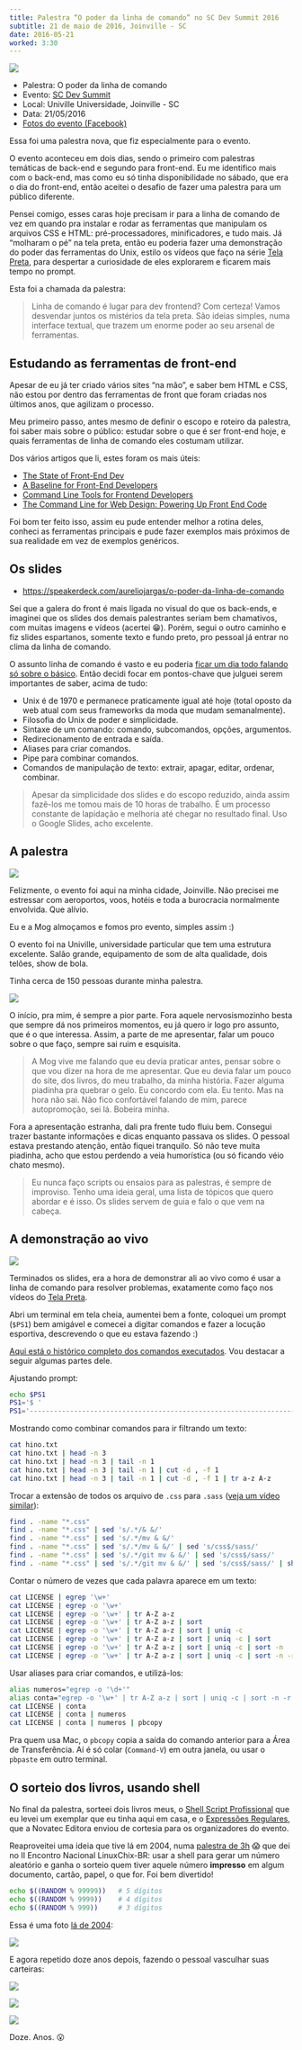 ```yaml
---
title: Palestra “O poder da linha de comando” no SC Dev Summit 2016
subtitle: 21 de maio de 2016, Joinville - SC
date: 2016-05-21
worked: 3:30
---
```


![](/curso/sc-dev-summit/cartaz.jpg)

* Palestra: O poder da linha de comando
* Evento: [SC Dev Summit](http://scdevsummit.com.br/)
* Local: Univille Universidade, Joinville - SC
* Data: 21/05/2016
* [Fotos do evento (Facebook)](https://www.facebook.com/media/set/?set=a.234931120219968.1073741832.155677364812011&type=3)

Essa foi uma palestra nova, que fiz especialmente para o evento.

O evento aconteceu em dois dias, sendo o primeiro com palestras temáticas de back-end e segundo para front-end. Eu me identifico mais com o back-end, mas como eu só tinha disponibilidade no sábado, que era o dia do front-end, então aceitei o desafio de fazer uma palestra para um público diferente.

Pensei comigo, esses caras hoje precisam ir para a linha de comando de vez em quando pra instalar e rodar as ferramentas que manipulam os arquivos CSS e HTML: pré-processadores, minificadores, e tudo mais. Já “molharam o pé” na tela preta, então eu poderia fazer uma demonstração do poder das ferramentas do Unix, estilo os vídeos que faço na série [Tela Preta](http://aurelio.net/tela-preta/), para despertar a curiosidade de eles explorarem e ficarem mais tempo no prompt.

Esta foi a chamada da palestra:

> Linha de comando é lugar para dev frontend? Com certeza! Vamos desvendar juntos os mistérios da tela preta. São ideias simples, numa interface textual, que trazem um enorme poder ao seu arsenal de ferramentas.


## Estudando as ferramentas de front-end

Apesar de eu já ter criado vários sites “na mão”, e saber bem HTML e CSS, não estou por dentro das ferramentas de front que foram criadas nos últimos anos, que agilizam o processo.

Meu primeiro passo, antes mesmo de definir o escopo e roteiro da palestra, foi saber mais sobre o público: estudar sobre o que é ser front-end hoje, e quais ferramentas de linha de comando eles costumam utilizar.

Dos vários artigos que li, estes foram os mais úteis:

* [The State of Front-End Dev](http://alistapart.com/event/front-end-dev)
* [A Baseline for Front-End Developers](http://rmurphey.com/blog/2012/04/12/a-baseline-for-front-end-developers)
* [Command Line Tools for Frontend Developers](https://seesparkbox.com/foundry/command_line_tools_for_frontend_developers)
* [The Command Line for Web Design: Powering Up Front End Code](http://webdesign.tutsplus.com/tutorials/the-command-line-for-web-design-powering-up-front-end-code--cms-23453)

Foi bom ter feito isso, assim eu pude entender melhor a rotina deles, conheci as ferramentas principais e pude fazer exemplos mais próximos de sua realidade em vez de exemplos genéricos.


## Os slides

<script async class="speakerdeck-embed" data-id="68bcded4481a4da9bbcf2749b70410e0" data-ratio="1.33333333333333" src="//speakerdeck.com/assets/embed.js"></script>

* https://speakerdeck.com/aureliojargas/o-poder-da-linha-de-comando

Sei que a galera do front é mais ligada no visual do que os back-ends, e imaginei que os slides dos demais palestrantes seriam bem chamativos, com muitas imagens e vídeos (acertei 😁). Porém, segui o outro caminho e fiz slides espartanos, somente texto e fundo preto, pro pessoal já entrar no clima da linha de comando.

O assunto linha de comando é vasto e eu poderia [ficar um dia todo falando só sobre o básico](http://ctnovatec.com.br/cursos/trilha-aurelio/shell-script-fundamental/). Então decidi focar em pontos-chave que julguei serem importantes de saber, acima de tudo:

* Unix é de 1970 e permanece praticamente igual até hoje (total oposto da web atual com seus frameworks da moda que mudam semanalmente).
* Filosofia do Unix de poder e simplicidade.
* Sintaxe de um comando: comando, subcomandos, opções, argumentos.
* Redirecionamento de entrada e saída.
* Aliases para criar comandos.
* Pipe para combinar comandos.
* Comandos de manipulação de texto: extrair, apagar, editar, ordenar, combinar.

> Apesar da simplicidade dos slides e do escopo reduzido, ainda assim fazê-los me tomou mais de 10 horas de trabalho. É um processo constante de lapidação e melhoria até chegar no resultado final. Uso o Google Slides, acho excelente.


## A palestra

![](/curso/sc-dev-summit/aurelio.jpg)

Felizmente, o evento foi aqui na minha cidade, Joinville. Não precisei me estressar com aeroportos, voos, hotéis e toda a burocracia normalmente envolvida. Que alívio.

Eu e a Mog almoçamos e fomos pro evento, simples assim :)

O evento foi na Univille, universidade particular que tem uma estrutura excelente. Salão grande, equipamento de som de alta qualidade, dois telões, show de bola.

Tinha cerca de 150 pessoas durante minha palestra.

![](/curso/sc-dev-summit/publico.jpg)

O início, pra mim, é sempre a pior parte. Fora aquele nervosismozinho besta que sempre dá nos primeiros momentos, eu já quero ir logo pro assunto, que é o que interessa. Assim, a parte de me apresentar, falar um pouco sobre o que faço, sempre sai ruim e esquisita.

> A Mog vive me falando que eu devia praticar antes, pensar sobre o que vou dizer na hora de me apresentar. Que eu devia falar um pouco do site, dos livros, do meu trabalho, da minha história. Fazer alguma piadinha pra quebrar o gelo. Eu concordo com ela. Eu tento. Mas na hora não sai. Não fico confortável falando de mim, parece autopromoção, sei lá. Bobeira minha.

Fora a apresentação estranha, dali pra frente tudo fluiu bem. Consegui trazer bastante informações e dicas enquanto passava os slides. O pessoal estava prestando atenção, então fiquei tranquilo. Só não teve muita piadinha, acho que estou perdendo a veia humorística (ou só ficando véio chato mesmo).

> Eu nunca faço scripts ou ensaios para as palestras, é sempre de improviso. Tenho uma ideia geral, uma lista de tópicos que quero abordar e é isso. Os slides servem de guia e falo o que vem na cabeça.


## A demonstração ao vivo

![](/curso/sc-dev-summit/demo.jpg)

Terminados os slides, era a hora de demonstrar ali ao vivo como é usar a linha de comando para resolver problemas, exatamente como faço nos vídeos do [Tela Preta](http://aurelio.net/tela-preta/).

Abri um terminal em tela cheia, aumentei bem a fonte, coloquei um prompt (`$PS1`) bem amigável e comecei a digitar comandos e fazer a locução esportiva, descrevendo o que eu estava fazendo :)

[Aqui está o histórico completo dos comandos executados](http://aurelio.net/curso/sc-dev-summit/historico.txt). Vou destacar a seguir algumas partes dele.

Ajustando prompt:

```bash
echo $PS1
PS1='$ '
PS1='--------------------------------------------------------------------------\n$ '
```

Mostrando como combinar comandos para ir filtrando um texto:

```bash
cat hino.txt
cat hino.txt | head -n 3
cat hino.txt | head -n 3 | tail -n 1
cat hino.txt | head -n 3 | tail -n 1 | cut -d , -f 1
cat hino.txt | head -n 3 | tail -n 1 | cut -d , -f 1 | tr a-z A-z
```

Trocar a extensão de todos os arquivo de `.css` para `.sass` ([veja um vídeo similar](http://aurelio.net/blog/2015/06/06/tela-preta-8/)):

```bash
find . -name "*.css"
find . -name "*.css" | sed 's/.*/& &/'
find . -name "*.css" | sed 's/.*/mv & &/'
find . -name "*.css" | sed 's/.*/mv & &/' | sed 's/css$/sass/'
find . -name "*.css" | sed 's/.*/git mv & &/' | sed 's/css$/sass/'
find . -name "*.css" | sed 's/.*/git mv & &/' | sed 's/css$/sass/' | sh
```

Contar o número de vezes que cada palavra aparece em um texto:

```bash
cat LICENSE | egrep '\w+'
cat LICENSE | egrep -o '\w+'
cat LICENSE | egrep -o '\w+' | tr A-Z a-z
cat LICENSE | egrep -o '\w+' | tr A-Z a-z | sort
cat LICENSE | egrep -o '\w+' | tr A-Z a-z | sort | uniq -c
cat LICENSE | egrep -o '\w+' | tr A-Z a-z | sort | uniq -c | sort
cat LICENSE | egrep -o '\w+' | tr A-Z a-z | sort | uniq -c | sort -n
cat LICENSE | egrep -o '\w+' | tr A-Z a-z | sort | uniq -c | sort -n -r
```

Usar aliases para criar comandos, e utilizá-los:

```bash
alias numeros="egrep -o '\d+'"
alias conta="egrep -o '\w+' | tr A-Z a-z | sort | uniq -c | sort -n -r | head -n 5"
cat LICENSE | conta
cat LICENSE | conta | numeros
cat LICENSE | conta | numeros | pbcopy
```

Pra quem usa Mac, o `pbcopy` copia a saída do comando anterior para a Área de Transferência. Aí é só colar (`Command-V`) em outra janela, ou usar o `pbpaste` em outro terminal.


## O sorteio dos livros, usando shell

No final da palestra, sorteei dois livros meus, o [Shell Script Profissional](https://www.shellscript.com.br) que eu levei um exemplar que eu tinha aqui em casa, e o [Expressões Regulares](https://www.piazinho.com.br), que a Novatec Editora enviou de cortesia para os organizadores do evento.

Reaproveitei uma ideia que tive lá em 2004, numa [palestra de 3h](http://aurelio.net/curso/linuxchix/) 😱 que dei no II Encontro Nacional LinuxChix-BR: usar a shell para gerar um número aleatório e ganha o sorteio quem tiver aquele número **impresso** em algum documento, cartão, papel, o que for. Foi bem divertido!

```bash
echo $((RANDOM % 99999))   # 5 dígitos
echo $((RANDOM % 9999))    # 4 dígitos
echo $((RANDOM % 999))     # 3 dígitos
```

Essa é uma foto [lá de 2004](http://aurelio.net/curso/linuxchix/):

![](/curso/linuxchix/papeis.jpg)

E agora repetido doze anos depois, fazendo o pessoal vasculhar suas carteiras:

![](/curso/sc-dev-summit/sorteio-1.jpg)

![](/curso/sc-dev-summit/sorteio-2.jpg)

![](/curso/sc-dev-summit/sorteio-3.jpg)

Doze. Anos. 😮
